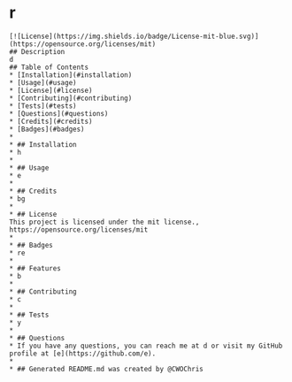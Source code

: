 # r
    [![License](https://img.shields.io/badge/License-mit-blue.svg)](https://opensource.org/licenses/mit)
    ## Description
    d
    ## Table of Contents
    * [Installation](#installation)
    * [Usage](#usage)
    * [License](#license)
    * [Contributing](#contributing)
    * [Tests](#tests)
    * [Questions](#questions)
    * [Credits](#credits)
    * [Badges](#badges)
    * 
    * ## Installation
    * h
    * 
    * ## Usage
    * e
    * 
    * ## Credits
    * bg
    * 
    * ## License
    This project is licensed under the mit license., https://opensource.org/licenses/mit
    * 
    * ## Badges
    * re
    * 
    * ## Features
    * b
    * 
    * ## Contributing
    * c
    * 
    * ## Tests
    * y
    * 
    * ## Questions
    * If you have any questions, you can reach me at d or visit my GitHub profile at [e](https://github.com/e).
    * 
    * ## Generated README.md was created by @CWOChris
  